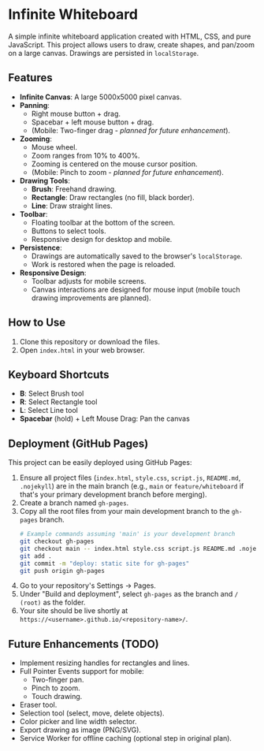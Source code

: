 # Infinite Whiteboard

A simple infinite whiteboard application created with HTML, CSS, and pure JavaScript. This project allows users to draw, create shapes, and pan/zoom on a large canvas. Drawings are persisted in `localStorage`.

## Features

*   **Infinite Canvas**: A large 5000x5000 pixel canvas.
*   **Panning**:
    *   Right mouse button + drag.
    *   Spacebar + left mouse button + drag.
    *   (Mobile: Two-finger drag - *planned for future enhancement*).
*   **Zooming**:
    *   Mouse wheel.
    *   Zoom ranges from 10% to 400%.
    *   Zooming is centered on the mouse cursor position.
    *   (Mobile: Pinch to zoom - *planned for future enhancement*).
*   **Drawing Tools**:
    *   **Brush**: Freehand drawing.
    *   **Rectangle**: Draw rectangles (no fill, black border).
    *   **Line**: Draw straight lines.
*   **Toolbar**:
    *   Floating toolbar at the bottom of the screen.
    *   Buttons to select tools.
    *   Responsive design for desktop and mobile.
*   **Persistence**:
    *   Drawings are automatically saved to the browser's `localStorage`.
    *   Work is restored when the page is reloaded.
*   **Responsive Design**:
    *   Toolbar adjusts for mobile screens.
    *   Canvas interactions are designed for mouse input (mobile touch drawing improvements are planned).

## How to Use

1.  Clone this repository or download the files.
2.  Open `index.html` in your web browser.

## Keyboard Shortcuts

*   **B**: Select Brush tool
*   **R**: Select Rectangle tool
*   **L**: Select Line tool
*   **Spacebar** (hold) + Left Mouse Drag: Pan the canvas

## Deployment (GitHub Pages)

This project can be easily deployed using GitHub Pages:

1.  Ensure all project files (`index.html`, `style.css`, `script.js`, `README.md`, `.nojekyll`) are in the main branch (e.g., `main` or `feature/whiteboard` if that's your primary development branch before merging).
2.  Create a branch named `gh-pages`.
3.  Copy all the root files from your main development branch to the `gh-pages` branch.
    ```bash
    # Example commands assuming 'main' is your development branch
    git checkout gh-pages
    git checkout main -- index.html style.css script.js README.md .nojekyll sw.js # Add sw.js if implemented
    git add .
    git commit -m "deploy: static site for gh-pages"
    git push origin gh-pages
    ```
4.  Go to your repository's Settings -> Pages.
5.  Under "Build and deployment", select `gh-pages` as the branch and `/ (root)` as the folder.
6.  Your site should be live shortly at `https://<username>.github.io/<repository-name>/`.

## Future Enhancements (TODO)

*   Implement resizing handles for rectangles and lines.
*   Full Pointer Events support for mobile:
    *   Two-finger pan.
    *   Pinch to zoom.
    *   Touch drawing.
*   Eraser tool.
*   Selection tool (select, move, delete objects).
*   Color picker and line width selector.
*   Export drawing as image (PNG/SVG).
*   Service Worker for offline caching (optional step in original plan).
